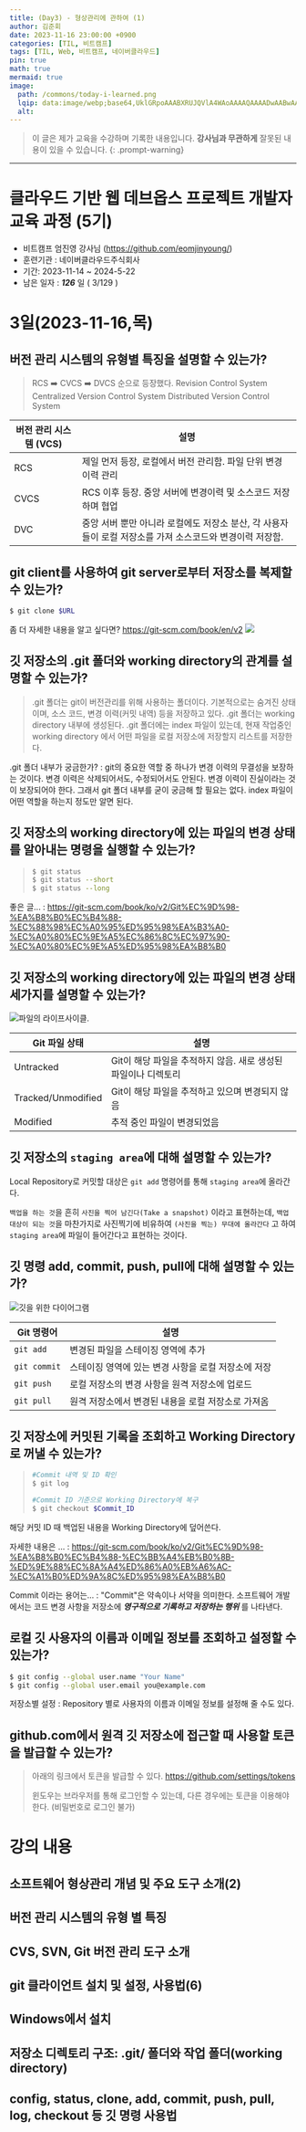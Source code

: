 ```yaml
---
title: (Day3) - 형상관리에 관하여 (1)
author: 김준회
date: 2023-11-16 23:00:00 +0900
categories: [TIL, 비트캠프]
tags: [TIL, Web, 비트캠프, 네이버클라우드]
pin: true
math: true
mermaid: true
image:
  path: /commons/today-i-learned.png
  lqip: data:image/webp;base64,UklGRpoAAABXRUJQVlA4WAoAAAAQAAAADwAABwAAQUxQSDIAAAARL0AmbZurmr57yyIiqE8oiG0bejIYEQTgqiDA9vqnsUSI6H+oAERp2HZ65qP/VIAWAFZQOCBCAAAA8AEAnQEqEAAIAAVAfCWkAALp8sF8rgRgAP7o9FDvMCkMde9PK7euH5M1m6VWoDXf2FkP3BqV0ZYbO6NA/VFIAAAA
  alt:
---
```



> 이 글은 제가 교육을 수강하며 기록한 내용입니다.
> **강사님과 무관하게** 잘못된 내용이 있을 수 있습니다.
{: .prompt-warning}

---


# 클라우드 기반 웹 데브옵스 프로젝트 개발자 교육 과정 (5기)

* 비트캠프 엄진영 강사님 (https://github.com/eomjinyoung/)
* 훈련기관 : 네이버클라우드주식회사
* 기간: 2023-11-14 ~ 2024-5-22
* 남은 일자 : ***126*** 일 ( 3/129 )

# 3일(2023-11-16,목)

## 버전 관리 시스템의 유형별 특징을 설명할 수 있는가?
> RCS ➡️ CVCS ➡️ DVCS 순으로 등장했다.
> Revision Control System
> Centralized Version Control System
> Distributed Version Control System

| 버전 관리 시스템 (VCS) | 설명                                                         |
|-------------------------|--------------------------------------------------------------|
| RCS                     | 제일 먼저 등장, 로컬에서 버전 관리함. 파일 단위 변경 이력 관리                 |
| CVCS                    | RCS 이후 등장. 중앙 서버에 변경이력 및 소스코드 저장하며 협업               |
| DVC                     | 중앙 서버 뿐만 아니라 로컬에도 저장소 분산, 각 사용자들이 로컬 저장소를 가져 소스코드와 변경이력 저장함.         |




## git client를 사용하여 git server로부터 저장소를 복제할 수 있는가?

```bash
$ git clone $URL
```
좀 더 자세한 내용을 알고 싶다면? https://git-scm.com/book/en/v2
![](https://git-scm.com/images/progit2.png)



## 깃 저장소의 .git 폴더와 working directory의 관계를 설명할 수 있는가?

> .git 폴더는 git이 버전관리를 위해 사용하는 폴더이다. 기본적으로는 숨겨진 상태이며, 소스 코드, 변경 이력(커밋 내역) 등을 저장하고 있다.
> .git 폴더는 working directory 내부에 생성된다.
> .git 폴더에는 index 파일이 있는데, 현재 작업중인 working directory 에서 어떤 파일을 로컬 저장소에 저장할지 리스트를 저장한다. 

.git 폴더 내부가 궁금한가?
: git의 중요한 역할 중 하나가 변경 이력의 무결성을 보장하는 것이다.
변경 이력은 삭제되어서도, 수정되어서도 안된다. 
변경 이력이 진실이라는 것이 보장되어야 한다.
그래서 git 폴더 내부를 굳이 궁금해 할 필요는 없다.
index 파일이 어떤 역할을 하는지 정도만 알면 된다.

## 깃 저장소의 working directory에 있는 파일의 변경 상태를 알아내는 명령을 실행할 수 있는가?

> ```bash
> $ git status
> $ git status --short
> $ git status --long
> ```

좋은 글...
: https://git-scm.com/book/ko/v2/Git%EC%9D%98-%EA%B8%B0%EC%B4%88-%EC%88%98%EC%A0%95%ED%95%98%EA%B3%A0-%EC%A0%80%EC%9E%A5%EC%86%8C%EC%97%90-%EC%A0%80%EC%9E%A5%ED%95%98%EA%B8%B0

## 깃 저장소의 working directory에 있는 파일의 변경 상태 세가지를 설명할 수 있는가?

![파일의 라이프사이클.](https://git-scm.com/book/en/v2/images/lifecycle.png)

| Git 파일 상태     | 설명                                                         |
|-------------------|--------------------------------------------------------------|
| Untracked         | Git이 해당 파일을 추적하지 않음. 새로 생성된 파일이나 디렉토리   |
| Tracked/Unmodified| Git이 해당 파일을 추적하고 있으며 변경되지 않음                |
| Modified          | 추적 중인 파일이 변경되었음                                  |


## 깃 저장소의 `staging area`에 대해 설명할 수 있는가?

Local Repository로 커밋할 대상은 `git add` 명령어를 통해  `staging area`에 올라간다.

`백업을 하는 것`을 흔히 `사진을 찍어 남긴다(Take a snapshot)` 이라고 표현하는데, `백업 대상이 되는 것`을 마찬가지로 사진찍기에 비유하여 `(사진을 찍는) 무대에 올라간다` 고  하여 `staging area`에 파일이 들어간다고 표현하는 것이다.

## 깃 명령 add, commit, push, pull에 대해 설명할 수 있는가?

![깃을 위한 다이어그램](https://support.nesi.org.nz/hc/article_attachments/360004194235/Git_Diagram.svg) 

| Git 명령어 | 설명                                                |
|------------|-----------------------------------------------------|
| `git add`  | 변경된 파일을 스테이징 영역에 추가                  |
| `git commit`| 스테이징 영역에 있는 변경 사항을 로컬 저장소에 저장 |
| `git push`  | 로컬 저장소의 변경 사항을 원격 저장소에 업로드      |
| `git pull`  | 원격 저장소에서 변경된 내용을 로컬 저장소로 가져옴   |



## 깃 저장소에 커밋된 기록을 조회하고 Working Directory로 꺼낼 수 있는가?

> ```bash
> #Commit 내역 및 ID 확인
> $ git log
> 
> #Commit ID 기준으로 Working Directory에 복구
> $ git checkout $Commit_ID
> ```

해당 커밋 ID 때 백업된 내용을 Working Directory에 덮어쓴다.

자세한 내용은 ...
: https://git-scm.com/book/ko/v2/Git%EC%9D%98-%EA%B8%B0%EC%B4%88-%EC%BB%A4%EB%B0%8B-%ED%9E%88%EC%8A%A4%ED%86%A0%EB%A6%AC-%EC%A1%B0%ED%9A%8C%ED%95%98%EA%B8%B0


Commit 이라는 용어는...
:  "Commit"은 약속이나 서약을 의미한다. 소프트웨어 개발에서는 코드 변경 사항을 저장소에 ***영구적으로 기록하고 저장하는 행위*** 를 나타낸다.


## 로컬 깃 사용자의 이름과 이메일 정보를 조회하고 설정할 수 있는가?

```bash
$ git config --global user.name "Your Name" 
$ git config --global user.email you@example.com
```
저장소별 설정
: Repository 별로 사용자의 이름과 이메일 정보를 설정해 줄 수도 있다.


## github.com에서 원격 깃 저장소에 접근할 때 사용할 토큰을 발급할 수 있는가?

> 아래의 링크에서 토큰을 발급할 수 있다. 
>  https://github.com/settings/tokens
>  
> 윈도우는 브라우저를 통해 로그인할 수 있는데, 다른 경우에는 토큰을 이용해야 한다.
> (비밀번호로 로그인 불가)




# 강의 내용

## 소프트웨어 형상관리 개념 및 주요 도구 소개(2)

## 버전 관리 시스템의 유형 별 특징

## CVS, SVN, Git 버전 관리 도구 소개

## git 클라이언트 설치 및 설정, 사용법(6)

## Windows에서 설치

## 저장소 디렉토리 구조: .git/ 폴더와 작업 폴더(working directory)

## config, status, clone, add, commit, push, pull, log, checkout 등 깃 명령 사용법